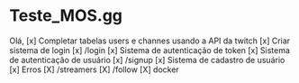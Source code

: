 # Teste_MOS.gg

Olá,
[x] Completar tabelas users e channes usando a API da twitch
[x] Criar sistema de login
[x] /login
[x] Sistema de autenticação de token
[x] Sistema de autenticação de usuário
[x] /signup
[x] Sistema de cadastro de usuário
[x] Erros
[X] /streamers
[X] /follow
[X] docker

